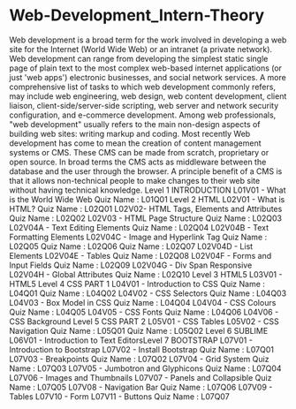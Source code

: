 # Web-Development_Intern-Theory
Web development is a broad term for the work involved in developing a web site for the Internet (World Wide Web) or an intranet (a private network). Web development can range from developing the simplest static single page of plain text to the most complex web-based internet applications (or just 'web apps') electronic businesses, and social network services. A more comprehensive list of tasks to which web development commonly refers, may include web engineering, web design, web content development, client liaison, client-side/server-side scripting, web server and network security configuration, and e-commerce development. Among web professionals, "web development" usually refers to the main non-design aspects of building web sites: writing markup and coding. Most recently Web development has come to mean the creation of content management systems or CMS. These CMS can be made from scratch, proprietary or open source. In broad terms the CMS acts as middleware between the database and the user through the browser. A principle benefit of a CMS is that it allows non-technical people to make changes to their web site without having technical knowledge.
Level 1
INTRODUCTION
  L01V01 - What is the World Wide Web
    Quiz Name : L01Q01
Level 2
HTML
  L02V01 - What is HTML?
  Quiz Name : L02Q01
  L02V02- HTML Tags, Elements and Attributes
  Quiz Name : L02Q02
  L02V03 - HTML Page Structure
  Quiz Name : L02Q03
  L02V04A - Text Editing Elements
  Quiz Name : L02Q04
  L02V04B - Text Formatting Elements
  L02V04C - Image and Hyperlink Tag
  Quiz Name : L02Q05
  Quiz Name : L02Q06
  Quiz Name : L02Q07
  L02V04D - List Elements
  L02V04E - Tables
  Quiz Name : L02Q08
  L02V04F - Forms and Input Fields
  Quiz Name : L02Q09
  L02V04G - Div Span Responsive
  L02V04H - Global Attributes
  Quiz Name : L02Q10
Level 3
HTML5
  L03V01 - HTML5
  Level 4
CSS PART 1
  L04V01 - Introduction to CSS
  Quiz Name : L04Q01
  Quiz Name : L04Q02
  L04V02 - CSS Selectors
  Quiz Name : L04Q03
  L04V03 - Box Model in CSS
  Quiz Name : L04Q04
  L04V04 - CSS Colours
  Quiz Name : L04Q05
  L04V05 - CSS Fonts
  Quiz Name : L04Q06
  L04V06 - CSS Background
  Level 5
CSS PART 2
  L05V01 - CSS Tables
  L05V02 - CSS Navigation
  Quiz Name : L05Q01
  Quiz Name : L05Q02
  Level 6
SUBLIME
  L06V01 - Introduction to Text EditorsLevel 7
BOOTSTRAP
  L07V01 - Introduction to Bootstrap
  L07V02 - Install Bootstrap
  Quiz Name : L07Q01
  L07V03 - Breakpoints
  Quiz Name : L07Q02
  L07V04 - Grid System
  Quiz Name : L07Q03
  L07V05 - Jumbotron and Glyphicons
  Quiz Name : L07Q04
  L07V06 - Images and Thumbnails
  L07V07 - Panels and Collapsible
  Quiz Name : L07Q05
  L07V08 - Navigation Bar
  Quiz Name : L07Q06
  L07V09 - Tables
  L07V10 - Form
  L07V11 - Buttons
  Quiz Name : L07Q07
